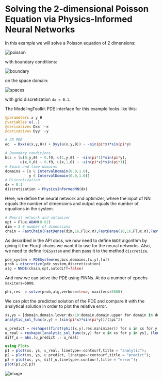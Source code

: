# Solving the 2-dimensional Poisson Equation via Physics-Informed Neural Networks

In this example we will solve a Poisson equation of 2 dimensions:

![poisson](https://user-images.githubusercontent.com/12683885/86838505-ee1ae480-c0a8-11ea-8d3c-7da53a9a7091.png)

with boundary conditions:

![boundary](https://user-images.githubusercontent.com/12683885/86621678-437ec500-bfc7-11ea-8fe7-23a46a524cbe.png)

on the space domain:

![spaces](https://user-images.githubusercontent.com/12683885/86621460-e8e56900-bfc6-11ea-9b64-826ac84c36c9.png)

with grid discretization `dx = 0.1`.

The ModelingToolkit PDE interface for this example looks like this:

```julia
@parameters x y θ
@variables u(..)
@derivatives Dxx''~x
@derivatives Dyy''~y

# 2D PDE
eq  = Dxx(u(x,y,θ)) + Dyy(u(x,y,θ)) ~ -sin(pi*x)*sin(pi*y)

# Boundary conditions
bcs = [u(0,y,θ) ~ 0.f0, u(1,y,θ) ~ -sin(pi*1)*sin(pi*y),
       u(x,0,θ) ~ 0.f0, u(x,1,θ) ~ -sin(pi*x)*sin(pi*1)]
# Space and time domains
domains = [x ∈ IntervalDomain(0.0,1.0),
           y ∈ IntervalDomain(0.0,1.0)]
# Discretization
dx = 0.1
discretization = PhysicsInformedNN(dx)
```

Here, we define the neural network and optimizer, where the input of NN equals the number of dimensions and output equals the number of equations in the system.

```julia
# Neural network and optimizer
opt = Flux.ADAM(0.02)
dim = 2 # number of dimensions
chain = FastChain(FastDense(dim,16,Flux.σ),FastDense(16,16,Flux.σ),FastDense(16,1))
```

As described in the API docs, we now need to define `NNDE` algorithm by giving it the Flux.jl chains we want it to use for the neural networks. Also, we need to define `PDESystem` and then pass it to the method `discretize`.

```julia
pde_system = PDESystem(eq,bcs,domains,[x,y],[u])
prob = discretize(pde_system,discretization)
alg = NNDE(chain,opt,autodiff=false)
```

And now we can solve the PDE using PINNs. At do a number of epochs `maxiters=5000`.

```julia
phi,res  = solve(prob,alg,verbose=true, maxiters=5000)
```
We can plot the predicted solution of the PDE and compare it with the analytical solution in order to plot the relative error.
```julia
xs,ys = [domain.domain.lower:dx/10:domain.domain.upper for domain in domains]
analytic_sol_func(x,y) = (sin(pi*x)*sin(pi*y))/(2pi^2)

u_predict = reshape([first(phi([x,y],res.minimizer)) for x in xs for y in ys],(length(xs),length(ys)))
u_real = reshape([analytic_sol_func(x,y) for x in xs for y in ys], (length(xs),length(ys)))
diff_u = abs.(u_predict .- u_real)

using Plots
p1 = plot(xs, ys, u_real, linetype=:contourf,title = "analytic");
p2 = plot(xs, ys, u_predict, linetype=:contourf,title = "predict");
p3 = plot(xs, ys, diff_u,linetype=:contourf,title = "error");
plot(p1,p2,p3)
```
![image](https://user-images.githubusercontent.com/12683885/88294196-a29d4300-cd04-11ea-8e72-18867662583d.png)
